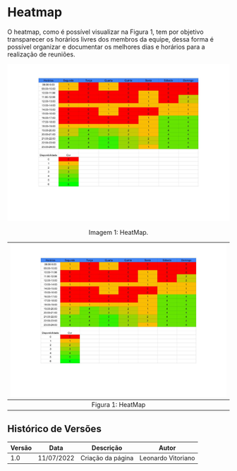 # Heatmap

O heatmap, como é possível visualizar na Figura 1, tem por objetivo transparecer os horários livres dos membros da equipe, dessa forma é possível organizar e documentar os melhores dias e horários para a realização de reuniões.

<div style="text-align: center;">

![Heatmap](../_media/heatmap.png "versionamento")

<figcaption>Imagem 1: HeatMap.</figcaption>

</div>

|![Heatmap](../_media/heatmap.png "versionamento")|
|:----:|
|Figura 1: HeatMap|


## Histórico de Versões
| Versão | Data       | Descrição         | Autor             |
|--------|------------|-------------------|-------------------|
| 1.0    | 11/07/2022 | Criação da página | Leonardo Vitoriano |